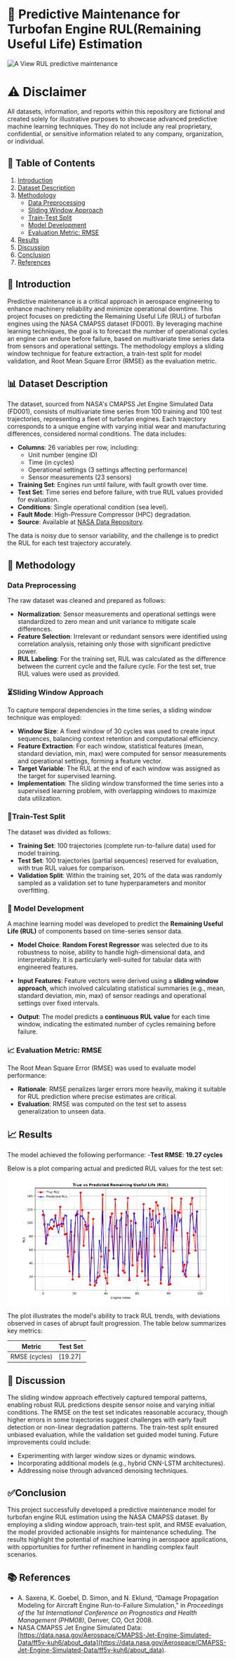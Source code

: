 # 📘 Predictive Maintenance for Turbofan Engine RUL(Remaining Useful Life) Estimation

![A View RUL predictive maintenance](https://static1.simpleflyingimages.com/wordpress/wp-content/uploads/2023/09/169shutterstock_647172922.jpg)

# ⚠️ Disclaimer
All datasets, information, and reports within this repository are fictional and created solely for illustrative purposes to showcase advanced predictive machine learning techniques. They do not include any real proprietary, confidential, or sensitive information related to any company, organization, or individual.

## 📑 Table of Contents
1. [Introduction](#introduction)
2. [Dataset Description](#dataset-description)
3. [Methodology](#methodology)
   - [Data Preprocessing](#data-preprocessing)
   - [Sliding Window Approach](#sliding-window-approach)
   - [Train-Test Split](#train-test-split)
   - [Model Development](#model-development)
   - [Evaluation Metric: RMSE](#evaluation-metric-rmse)
4. [Results](#results)
5. [Discussion](#discussion)
6. [Conclusion](#conclusion)
7. [References](#references)

## 🧠 Introduction
Predictive maintenance is a critical approach in aerospace engineering to enhance machinery reliability and minimize operational downtime. This project focuses on predicting the Remaining Useful Life (RUL) of turbofan engines using the NASA CMAPSS dataset (FD001). By leveraging machine learning techniques, the goal is to forecast the number of operational cycles an engine can endure before failure, based on multivariate time series data from sensors and operational settings. The methodology employs a sliding window technique for feature extraction, a train-test split for model validation, and Root Mean Square Error (RMSE) as the evaluation metric.

## 📊 Dataset Description
The dataset, sourced from NASA's CMAPSS Jet Engine Simulated Data (FD001), consists of multivariate time series from 100 training and 100 test trajectories, representing a fleet of turbofan engines. Each trajectory corresponds to a unique engine with varying initial wear and manufacturing differences, considered normal conditions. The data includes:

- **Columns**: 26 variables per row, including:
  - Unit number (engine ID)
  - Time (in cycles)
  - Operational settings (3 settings affecting performance)
  - Sensor measurements (23 sensors)
- **Training Set**: Engines run until failure, with fault growth over time.
- **Test Set**: Time series end before failure, with true RUL values provided for evaluation.
- **Conditions**: Single operational condition (sea level).
- **Fault Mode**: High-Pressure Compressor (HPC) degradation.
- **Source**: Available at [NASA Data Repository](https://data.nasa.gov/Aerospace/CMAPSS-Jet-Engine-Simulated-Data/ff5v-kuh6/about_data).

The data is noisy due to sensor variability, and the challenge is to predict the RUL for each test trajectory accurately.

## 📌 Methodology

### Data Preprocessing
The raw dataset was cleaned and prepared as follows:
- **Normalization**: Sensor measurements and operational settings were standardized to zero mean and unit variance to mitigate scale differences.
- **Feature Selection**: Irrelevant or redundant sensors were identified using correlation analysis, retaining only those with significant predictive power.
- **RUL Labeling**: For the training set, RUL was calculated as the difference between the current cycle and the failure cycle. For the test set, true RUL values were used as provided.

### ⏳Sliding Window Approach
To capture temporal dependencies in the time series, a sliding window technique was employed:
- **Window Size**: A fixed window of 30 cycles was used to create input sequences, balancing context retention and computational efficiency.
- **Feature Extraction**: For each window, statistical features (mean, standard deviation, min, max) were computed for sensor measurements and operational settings, forming a feature vector.
- **Target Variable**: The RUL at the end of each window was assigned as the target for supervised learning.
- **Implementation**: The sliding window transformed the time series into a supervised learning problem, with overlapping windows to maximize data utilization.

### 🔀Train-Test Split
The dataset was divided as follows:
- **Training Set**: 100 trajectories (complete run-to-failure data) used for model training.
- **Test Set**: 100 trajectories (partial sequences) reserved for evaluation, with true RUL values for comparison.
- **Validation Split**: Within the training set, 20% of the data was randomly sampled as a validation set to tune hyperparameters and monitor overfitting.

### 🔧 Model Development

A machine learning model was developed to predict the **Remaining Useful Life (RUL)** of components based on time-series sensor data.

- **Model Choice**: **Random Forest Regressor** was selected due to its robustness to noise, ability to handle high-dimensional data, and interpretability. It is particularly well-suited for tabular data with engineered features.
  
- **Input Features**: Feature vectors were derived using a **sliding window approach**, which involved calculating statistical summaries (e.g., mean, standard deviation, min, max) of sensor readings and operational settings over fixed intervals.

- **Output**: The model predicts a **continuous RUL value** for each time window, indicating the estimated number of cycles remaining before failure.


### 📈 Evaluation Metric: RMSE
The Root Mean Square Error (RMSE) was used to evaluate model performance:
- **Rationale**: RMSE penalizes larger errors more heavily, making it suitable for RUL prediction where precise estimates are critical.
- **Evaluation**: RMSE was computed on the test set to assess generalization to unseen data.

## 📈 Results
The model achieved the following performance:
-**Test RMSE**: **19.27 cycles**

Below is a plot comparing actual and predicted RUL values for the test set:
![RUL Prediction Plot](rul_prediction_plot.png)

The plot illustrates the model's ability to track RUL trends, with deviations observed in cases of abrupt fault progression. The table below summarizes key metrics:

| Metric          | Test Set |
|-----------------|----------|
| RMSE (cycles)   | [19.27] |


## 💬 Discussion
The sliding window approach effectively captured temporal patterns, enabling robust RUL predictions despite sensor noise and varying initial conditions. The RMSE on the test set indicates reasonable accuracy, though higher errors in some trajectories suggest challenges with early fault detection or non-linear degradation patterns. The train-test split ensured unbiased evaluation, while the validation set guided model tuning. Future improvements could include:
- Experimenting with larger window sizes or dynamic windows.
- Incorporating additional models (e.g., hybrid CNN-LSTM architectures).
- Addressing noise through advanced denoising techniques.

## ✅Conclusion
This project successfully developed a predictive maintenance model for turbofan engine RUL estimation using the NASA CMAPSS dataset. By employing a sliding window approach, train-test split, and RMSE evaluation, the model provided actionable insights for maintenance scheduling. The results highlight the potential of machine learning in aerospace applications, with opportunities for further refinement in handling complex fault scenarios.

## 📚 References
- A. Saxena, K. Goebel, D. Simon, and N. Eklund, “Damage Propagation Modeling for Aircraft Engine Run-to-Failure Simulation,” in *Proceedings of the 1st International Conference on Prognostics and Health Management (PHM08)*, Denver, CO, Oct 2008.
- NASA CMAPSS Jet Engine Simulated Data: [https://data.nasa.gov/Aerospace/CMAPSS-Jet-Engine-Simulated-Data/ff5v-kuh6/about_data](https://data.nasa.gov/Aerospace/CMAPSS-Jet-Engine-Simulated-Data/ff5v-kuh6/about_data).
